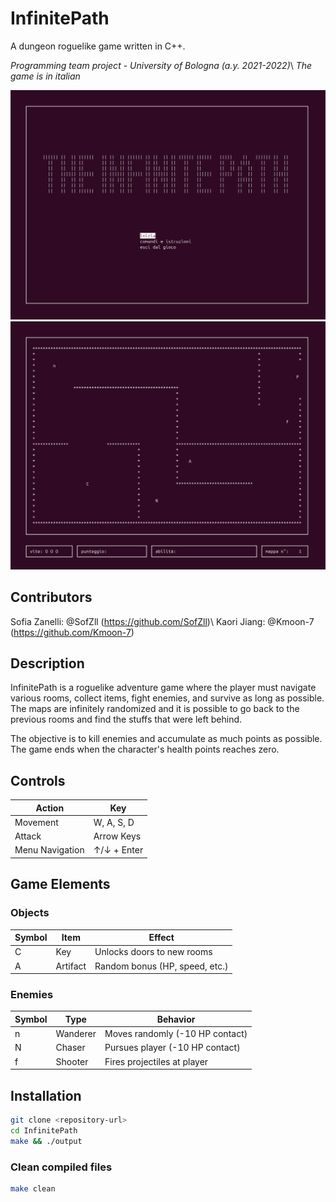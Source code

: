 # InfinitePath

A dungeon roguelike game written in C++.

*Programming team project - University of Bologna (a.y. 2021-2022)*\\
*The game is in italian*

![alt text](<img/img1.png>)
![alt text](<img/img2.png>)

## Contributors

Sofia Zanelli: @SofZll (https://github.com/SofZll)\\
Kaori Jiang: @Kmoon-7 (https://github.com/Kmoon-7)

## Description

InfinitePath is a roguelike adventure game where the player must navigate various rooms, collect items, fight enemies, and survive as long as possible. The maps are infinitely randomized and it is possible to go back to the previous rooms and find the stuffs that were left behind.

The objective is to kill enemies and accumulate as much points as possible. The game ends when the character's health points reaches zero.

## Controls

| Action          | Key         |
|-----------------|-------------|
| Movement        | W, A, S, D  |
| Attack          | Arrow Keys  |
| Menu Navigation | ↑/↓ + Enter |

## Game Elements

### Objects
| Symbol | Item      | Effect                          |
|--------|-----------|---------------------------------|
|   C    | Key       | Unlocks doors to new rooms      |
|   A    | Artifact  | Random bonus (HP, speed, etc.)  |

### Enemies
| Symbol | Type       | Behavior                        |
|--------|------------|---------------------------------|
|   n    | Wanderer   | Moves randomly (-10 HP contact) |
|   N    | Chaser     | Pursues player (-10 HP contact) |
|   f    | Shooter    | Fires projectiles at player     |

## Installation

```bash
git clone <repository-url>
cd InfinitePath
make && ./output
```

### Clean compiled files
```bash
make clean
```
